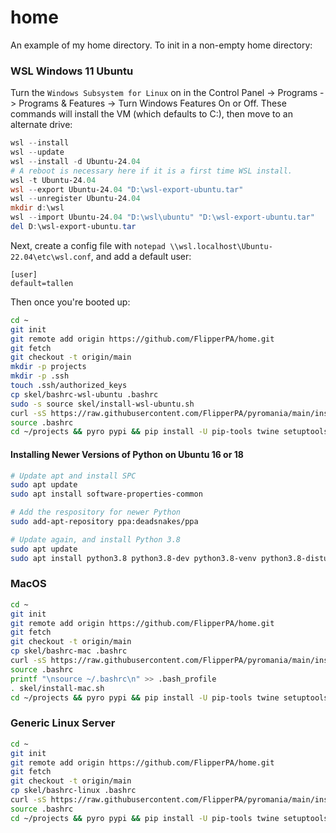 # home
An example of my home directory. To init in a non-empty home directory:

### WSL Windows 11 Ubuntu

Turn the `Windows Subsystem for Linux` on in the Control Panel -> Programs -> Programs & Features -> Turn Windows Features On or Off. These commands will install the VM (which defaults to C:\), then move to an alternate drive:

```powershell
wsl --install
wsl --update
wsl --install -d Ubuntu-24.04
# A reboot is necessary here if it is a first time WSL install.
wsl -t Ubuntu-24.04
wsl --export Ubuntu-24.04 "D:\wsl-export-ubuntu.tar"
wsl --unregister Ubuntu-24.04
mkdir d:\wsl
wsl --import Ubuntu-24.04 "D:\wsl\ubuntu" "D:\wsl-export-ubuntu.tar"
del D:\wsl-export-ubuntu.tar
```

Next, create a config file with `notepad \\wsl.localhost\Ubuntu-22.04\etc\wsl.conf`, and add a default user:

```
[user]
default=tallen
```

Then once you're booted up:

```bash
cd ~
git init
git remote add origin https://github.com/FlipperPA/home.git
git fetch
git checkout -t origin/main
mkdir -p projects
mkdir -p .ssh
touch .ssh/authorized_keys
cp skel/bashrc-wsl-ubuntu .bashrc
sudo -s source skel/install-wsl-ubuntu.sh
curl -sS https://raw.githubusercontent.com/FlipperPA/pyromania/main/install.sh | sh
source .bashrc
cd ~/projects && pyro pypi && pip install -U pip-tools twine setuptools-scm pypi-alias && deactivate && cd ~
```

#### Installing Newer Versions of Python on Ubuntu 16 or 18

```bash
# Update apt and install SPC
sudo apt update
sudo apt install software-properties-common

# Add the respository for newer Python
sudo add-apt-repository ppa:deadsnakes/ppa

# Update again, and install Python 3.8
sudo apt update
sudo apt install python3.8 python3.8-dev python3.8-venv python3.8-distutils
```

### MacOS
```bash
cd ~
git init
git remote add origin https://github.com/FlipperPA/home.git
git fetch
git checkout -t origin/main
cp skel/bashrc-mac .bashrc
curl -sS https://raw.githubusercontent.com/FlipperPA/pyromania/main/install.sh | sh
source .bashrc
printf "\nsource ~/.bashrc\n" >> .bash_profile
. skel/install-mac.sh
cd ~/projects && pyro pypi && pip install -U pip-tools twine setuptools-scm pypi-alias && deactivate && cd ~
```

### Generic Linux Server
```bash
cd ~
git init
git remote add origin https://github.com/FlipperPA/home.git
git fetch
git checkout -t origin/main
cp skel/bashrc-linux .bashrc
curl -sS https://raw.githubusercontent.com/FlipperPA/pyromania/main/install.sh | sh
source .bashrc
cd ~/projects && pyro pypi && pip install -U pip-tools twine setuptools-scm pypi-alias && deactivate && cd ~
```
